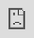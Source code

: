 ```yaml
---
layout: post
date:   2022-05-06
image: "/conflict_urbanism_sp2022/images/csr_thumbnail.png"
title:  "Title: No More Monkey Business"
author: "Jake Tiernan, Takashi Honzawa, Charlie Liu, Jacob Kackley"
---
```


####  Urban Baboon's in Cape Town, South Africa

The Chacma baboons that have been invading the streets of Cape Town, South Africa. As Cape Town expanded and habitat began to gradually diminish around its perimeter, the resident chacma baboon troops began to move into the city in search of food.  

![Chacma Baboons Roaming the Streets](/conflict_urbanism_sp2022/images/BABOON_STREET.gif)
Source: Tripp Afrika, "Baboons Invade my AirBNB - Table Mountain Animals - Cape Town."  

Once there, they were enticed by anthropogenic food sources that were calorie rich and easy to attain, and decided to stay This led them into conflict with humans, as an abundance of readily available food and less natural predators led to the baboons becoming increasingly aggressive as they searched for food.  

![Chacma Baboons in Conflict with Humans](/conflict_urbanism_sp2022/images/BABOON_CONFLICT.gif)
Source:  

Attempts to dissuade the baboons, such as guards armed with paintball guns posing as rival troops, proved futile. The baboon’s endangered status made managing them increasingly difficult as little else could be done besides trying to harmlessly discourage them.  

![Humans Fighting Back with Paintball Guns](/conflict_urbanism_sp2022/images/BABOON_PAINBALL.gif)
Source: eNCA, "Paintball Guns Used to Get Rid of Baboons." 

Today, there are about 16-17 baboon troops that roam the South African Peninsula. 11 troops of baboons are actively managed by baboon rangers. These 11-troops actively patrol Cape Town, stealing from garbage cans, cars, and even homes in order to find food. To manage and live with these animals, we must reconsider how we understand them. To do this the typical range map must be extrapolated and challenged, being rebuilt along ideas of animal behavior and a layer of human interaction unique to the urban ecosystem.  

To form the basis for our critique, we examined the Chicago Urban Coyote project and its efforts to create range maps by geotagging various coyotes in the city of Chicago. The maps revealed several unique points of the coyotes foraging behavior in an urban ecosystem, such as smaller territories, more sporadic movement, and more overlap in ranges. However, they did not, and could not, account for the added layer of human interaction only an urban animal would encounter.  

![Range map of Chicago Coyote](/conflict_urbanism_sp2022/images/BABOON_COYOTE_RANGEMAP.gif)
Source: ""  

![Image of Coyote in Quiznos](/conflict_urbanism_sp2022/images/BABOON_COYOTE.gif)
Source: ""  

Take, for example, the infamous incident of the coyote in the Quizno’s coke cooler. The coyote, searching for a place to cool itself on a hot summer day, entered a Quizno’s in downtown Chicago and promptly climbed into the coke cooler. While the range map shows where this coyote may be in the plan view of the neighborhood, it fails to capture the intimate realities of cohabitation between people and wildlife that occur at the architectural and personal scale.  

This proves especially limiting when studying Cape Town’s urban baboons, whose confrontational nature, as well as frequent use of homes and other buildings as foraging habitat, demands study in:
1. 3 - Dimensions
2. A more intimate scale  

To better understand these animals and facilitate a more peaceful co-living arrangement, we propose a methodology that utilizes behavioral algorithms to predict their movements at a more intimate, and 3-dimensional, scale. Compiled alongside found videos, images, and experiential diagrams, the baboon moves from the abstract of the 2d-range map to a fleshed-out, living creature whose complex decision making and behavior can be better understood.  

####  Predictive Map + 3D Simulation

To produce our predictive range map of the baboons, we began by identifying their primary anthropogenic food source: garbage. Using Cape Town’s open data, we were able to then identify which neighborhoods had the highest abundance of garbage through presence of landfills, illegal dumping, and tourist activity. Neighborhoods were then ranked based on the abundance of garbage, which, in turn, would become a baboon attractor. The patch selection model was then used to create a predictive model of where baboons were likely to go by neighborhood at the city scale. The model typically works as (abundance of food) times (chance of predation) times (net energy gained), with chance of predation decreasing and net energy gained increasing as abundance of food increases. Here, we used abundance of garbage as a proxy for abundance of food, finding that baboons would likely select neighborhoods in proximity to landfills, tourist traps, and public amenities, such as parks, near either.  

![National Park Proximity](/conflict_urbanism_sp2022/images/BABOON_Park_Park_Proximity.jpg)
Data: ""  

Finally, we create a topographic model of Capetown, which holds animations of the baboons' pathways along the landscape as well as other agents, such as cars and buses.  


####  The Human Experience  

We continue to explore the experience of living with an urban baboon wildlife by zooming into the architectural scale. We researched video footage to understand how the baboons were inhabiting and moving across the landscape at the architectural scale.  

![Analysis of baboon movement](/conflict_urbanism_sp2022/images/BABOON_Movement.gif)
Data: ""  

We found that roofs and lawns were frequently used for quick entrances and exits when raiding homes, garbage cans, and cars, especially when confronted by people or dogs. Using the wealth of video sources that circulate online, we then proceed to categorize where humans come into contact with baboons. Using the 24/7 baboon hotline, we have identified typical urban spaces where those happen and scenarios of how they happen.  
Our five urban categories are:
1. In an Urban Area

2. Bin Raids

3. Raid Unoccupied House

4. Raid Occupied House

5. Threatening / Stealing

According to the [Roo Els Conservatory](https://rooiels.weebly.com/tips-for-building-and-plot-clearingg.html), here are some tips for Baboon-proofing your home. See more information on [Baboon Page](http://rooiels.weebly.com/baboons.html).  

###  Insert interactive image

[This webpage](https://guides.github.com/features/mastering-markdown/) provides a comprehensive guide to markdown syntax. But to make things easier for you we are including a cheat sheet of the main things you need to know here.  

#### Please use level 4 headings for major section divisions  
(make sure to put two spaces after the end of the heading)

Write **words in bold** like this.  

Italics are *similar* and are formatted like this.  

To make a paragraph break you need to add two spaces at the end of your line before going to the next line.  

See this is now a new paragraph.  

Lists are easy:
1. they can be ordered
1. like this
1. notice that the numbers are automatically ordered
  1. use two spaces in front to indent

Or they can just be bullet points:
- like this
* or like this
  - use two spaces
  - to have nested lists

Use Author-Date parenthetical citations following Chicago Manual of Style conventions throughout your document, and add a works cited at the bottom of your post. See Author-Date quick guide [here](https://www-chicagomanualofstyle-org.ezproxy.cul.columbia.edu/tools_citationguide/citation-guide-2.html) for citation conventions.  

To include hyperlinks format them like this [text of link](http://c4sr.columbia.edu/).  

To embed images first ensure that the file is at least 740px wide. Then place the image file in a folder named for your group in the images folder. Then link to that image using the format here, but replace the file path with the name of your group's folder and appropriate image file name:  

![description of image](/conflict_urbanism_sp2022/images/sample_image.png)

If you want to include html files (i.e. an interactive map) host these via your personal github page, and then you can embed them in your document with a iframe. The format looks like this:  

<div class="iframe-column"><iframe src="https://player.vimeo.com/video/290575503?title=0&byline=0&portrait=0" style="position:absolute;top:0;left:0;width:100%;height:100%;" frameborder="0"></iframe></div>  


All you need to do to use one is replace the url that is between the two " ". Here is an iframe of mapbox tiles:  

<div class="iframe-column"><iframe src="https://api.mapbox.com/styles/v1/mapbox/satellite-v9.html?title=true&access_token=pk.eyJ1IjoibWFwYm94IiwiYSI6ImNpejY4NDg1bDA1cjYzM280NHJ5NzlvNDMifQ.d6e-nNyBDtmQCVwVNivz7A#2/0/0" style="position:absolute;top:0;left:0;width:100%;height:100%;" frameborder="0"></iframe></div>